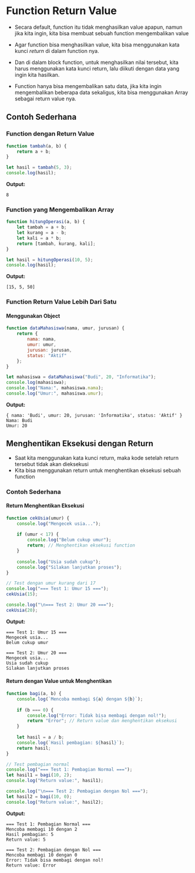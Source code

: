 # Function Return Value

- Secara default, function itu tidak menghasilkan value apapun, namun jika kita ingin, kita bisa membuat sebuah function mengembalikan value

- Agar function bisa menghasilkan value, kita bisa menggunakan kata kunci *return* di dalam function nya.

- Dan di dalam block function, untuk menghasilkan nilai tersebut, kita harus menggunakan kata kunci return, lalu diikuti dengan data yang ingin kita hasilkan.

- Function hanya bisa mengembalikan satu data, jika kita ingin mengembalikan beberapa data sekaligus, kita bisa menggunakan Array sebagai return value nya.

## Contoh Sederhana

### Function dengan Return Value
```javascript
function tambah(a, b) {
    return a + b;
}

let hasil = tambah(5, 3);
console.log(hasil);
```

**Output:**
```
8
```

### Function yang Mengembalikan Array
```javascript
function hitungOperasi(a, b) {
    let tambah = a + b;
    let kurang = a - b;
    let kali = a * b;
    return [tambah, kurang, kali];
}

let hasil = hitungOperasi(10, 5);
console.log(hasil);
```

**Output:**
```
[15, 5, 50]
```

### Function Return Value Lebih Dari Satu

#### Menggunakan Object
```javascript
function dataMahasiswa(nama, umur, jurusan) {
    return {
        nama: nama,
        umur: umur,
        jurusan: jurusan,
        status: "Aktif"
    };
}

let mahasiswa = dataMahasiswa("Budi", 20, "Informatika");
console.log(mahasiswa);
console.log("Nama:", mahasiswa.nama);
console.log("Umur:", mahasiswa.umur);
```

**Output:**
```
{ nama: 'Budi', umur: 20, jurusan: 'Informatika', status: 'Aktif' }
Nama: Budi
Umur: 20
```

## Menghentikan Eksekusi dengan Return

- Saat kita menggunakan kata kunci return, maka kode setelah return tersebut tidak akan dieksekusi
- Kita bisa menggunakan return untuk menghentikan eksekusi sebuah function

### Contoh Sederhana

#### Return Menghentikan Eksekusi
```javascript
function cekUsia(umur) {
    console.log("Mengecek usia...");
    
    if (umur < 17) {
        console.log("Belum cukup umur");
        return; // Menghentikan eksekusi function
    }
    
    console.log("Usia sudah cukup");
    console.log("Silakan lanjutkan proses");
}

// Test dengan umur kurang dari 17
console.log("=== Test 1: Umur 15 ===");
cekUsia(15);

console.log("\n=== Test 2: Umur 20 ===");
cekUsia(20);
```

**Output:**
```
=== Test 1: Umur 15 ===
Mengecek usia...
Belum cukup umur

=== Test 2: Umur 20 ===
Mengecek usia...
Usia sudah cukup
Silakan lanjutkan proses
```

#### Return dengan Value untuk Menghentikan
```javascript
function bagi(a, b) {
    console.log(`Mencoba membagi ${a} dengan ${b}`);
    
    if (b === 0) {
        console.log("Error: Tidak bisa membagi dengan nol!");
        return "Error"; // Return value dan menghentikan eksekusi
    }
    
    let hasil = a / b;
    console.log(`Hasil pembagian: ${hasil}`);
    return hasil;
}

// Test pembagian normal
console.log("=== Test 1: Pembagian Normal ===");
let hasil1 = bagi(10, 2);
console.log("Return value:", hasil1);

console.log("\n=== Test 2: Pembagian dengan Nol ===");
let hasil2 = bagi(10, 0);
console.log("Return value:", hasil2);
```

**Output:**
```
=== Test 1: Pembagian Normal ===
Mencoba membagi 10 dengan 2
Hasil pembagian: 5
Return value: 5

=== Test 2: Pembagian dengan Nol ===
Mencoba membagi 10 dengan 0
Error: Tidak bisa membagi dengan nol!
Return value: Error
```
